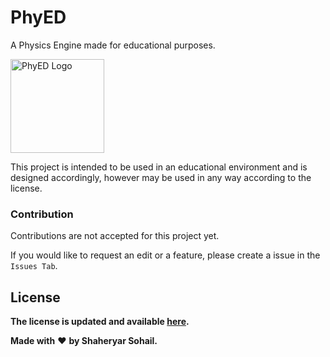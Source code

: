 # PhyED
A Physics Engine made for educational purposes.

<img src="https://i.ibb.co/RpzX2c0/Phy-ED-Icon-Transparent.png" alt="PhyED Logo" border="0" width="150" height="150"></a>

This project is intended to be used in an educational environment and is designed accordingly, however may be used in any way according to the license. 

### Contribution
Contributions are not accepted for this project yet.

If you would like to request an edit or a feature, please create a issue in the `Issues Tab`.

## License

**The license is updated and available [here](https://github.com/TheBlackPlague/PhyED/blob/master/LICENSE "PhyED License").**

**Made with** :heart: **by Shaheryar Sohail.**
